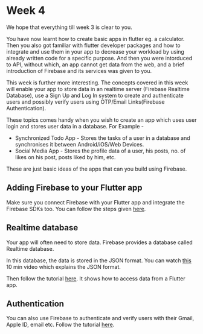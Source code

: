 # Week 4
We hope that everything till week 3 is clear to you. 

You have now learnt how to create basic apps in flutter eg. a calculator. Then you also got familiar with flutter developer packages and how to integrate and use them in your app to decrease your workload by using already written code for a specific purpose. And then you were intorduced to API, without which, an app cannot get data from the web, and a brief introduction of Firebase and its services was given to you.

This week is further more interesting. The concepts covered in this week will enable your app to store data in an realtime server (Firebase Realtime Database), use a Sign Up and Log In system to create and authenticate users and possibly verify users using OTP/Email Links(Firebase Authentication).

These topics comes handy when you wish to create an app which uses user login and stores user data in a database.
For Example - 
* Synchronized Todo App - Stores the tasks of a user in a database and synchronises it between Android/iOS/Web Devices.
* Social Media App - Stores the profile data of a user, his posts, no. of likes on his post,  posts liked by him, etc. 

These are just basic ideas of the apps that can you build using Firebase.

## Adding Firebase to your Flutter app
Make sure you connect Firebase with your Flutter app and integrate the Firebase SDKs too.
You can follow the steps given [here](https://medium.com/enappd/adding-firebase-to-your-flutter-app-281b8f391b47).

## Realtime database
Your app will often need to store data.
Firebase provides a database called Realtime database.

In this database, the data is stored in the JSON format.
You can watch [this](https://www.youtube.com/watch?v=JuFdz8f-cT4) 10 min video which explains the JSON format.

Then follow the tutorial [here](https://medium.com/firebase-tips-tricks/how-to-use-firebase-queries-in-flutter-361f21005467).
It shows how to access data from a Flutter app.

## Authentication
You can also use Firebase to authenticate and verify users with their Gmail, Apple ID, email etc.
Follow the tutorial [here](https://medium.com/firebase-tips-tricks/how-to-use-firebase-authentication-in-flutter-50e8b81cb29f).
